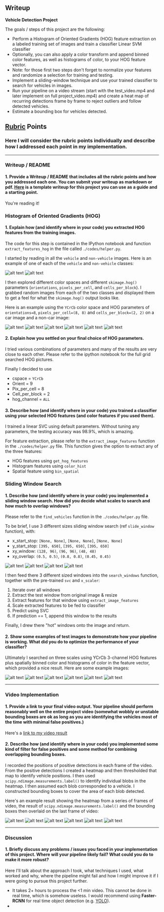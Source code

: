 ## Writeup

**Vehicle Detection Project**

The goals / steps of this project are the following:

* Perform a Histogram of Oriented Gradients (HOG) feature extraction on a labeled training set of images and train a classifier Linear SVM classifier
* Optionally, you can also apply a color transform and append binned color features, as well as histograms of color, to your HOG feature vector. 
* Note: for those first two steps don't forget to normalize your features and randomize a selection for training and testing.
* Implement a sliding-window technique and use your trained classifier to search for vehicles in images.
* Run your pipeline on a video stream (start with the test_video.mp4 and later implement on full project_video.mp4) and create a heat map of recurring detections frame by frame to reject outliers and follow detected vehicles.
* Estimate a bounding box for vehicles detected.

[//]: # (Image References)
[image1]: ./output_images/non-vehicle.png
[image11]: ./output_images/vehicle.png
[image2]: ./output_images/car_hog_0.png
[image21]: ./output_images/car_hog_1.png
[image22]: ./output_images/car_hog_2.png
[image23]: ./output_images/notcar_hog_0.png
[image24]: ./output_images/notcar_hog_1.png
[image25]: ./output_images/notcar_hog_2.png
[image3]: ./output_images/grid1.png
[image31]: ./output_images/grid2.png
[image32]: ./output_images/grid3.png
[image33]: ./output_images/grid4.png
[image4]: ./output_images/test_0_out.png
[image41]: ./output_images/test_1_out.png
[image42]: ./output_images/test_2_out.png
[image43]: ./output_images/test_3_out.png
[image44]: ./output_images/test_4_out.png
[image45]: ./output_images/test_5_out.png

[image5]: ./output_images/frame1.png
[image51]: ./output_images/frame2.png
[image52]: ./output_images/frame3.png
[image53]: ./output_images/frame4.png
[image54]: ./output_images/frame5.png
[image55]: ./output_images/frame6.png


[image6]: ./output_images/labels_map.png
[image7]: ./output_images/output_bboxes.png
[video1]: ./project_video.mp4

## [Rubric](https://review.udacity.com/#!/rubrics/513/view) Points
### Here I will consider the rubric points individually and describe how I addressed each point in my implementation.  

---
### Writeup / README

#### 1. Provide a Writeup / README that includes all the rubric points and how you addressed each one.  You can submit your writeup as markdown or pdf.  [Here](https://github.com/udacity/CarND-Vehicle-Detection/blob/master/writeup_template.md) is a template writeup for this project you can use as a guide and a starting point.  

You're reading it!

### Histogram of Oriented Gradients (HOG)

#### 1. Explain how (and identify where in your code) you extracted HOG features from the training images.

The code for this step is contained in the IPython notebook and function `extract_features_hog` in the file called `./codes/helper.py`.  

I started by reading in all the `vehicle` and `non-vehicle` images.  Here is an example of one of each of the `vehicle` and `non-vehicle` classes:

![alt text][image1]
![alt text][image11]

I then explored different color spaces and different `skimage.hog()` parameters (`orientations`, `pixels_per_cell`, and `cells_per_block`).  I grabbed random images from each of the two classes and displayed them to get a feel for what the `skimage.hog()` output looks like.

Here is an example using the `YCrCb` color space and HOG parameters of `orientations=8`, `pixels_per_cell=(8, 8)` and `cells_per_block=(2, 2)` on a car image and a non-car image:

![alt text][image2]
![alt text][image21]
![alt text][image22]
![alt text][image23]
![alt text][image24]
![alt text][image25]


#### 2. Explain how you settled on your final choice of HOG parameters.

I tried various combinations of parameters and many of the results are very close to each other. Please refer to the ipython notebook for the full grid searched HOG pictures.

Finally I decided to use

* cspace = `YCrCb`
* Orient = 9
* Pix_per_cell = 8
* Cell_per_block = 2
* hog_channel = `ALL`

#### 3. Describe how (and identify where in your code) you trained a classifier using your selected HOG features (and color features if you used them).

I trained a linear SVC using default parameters. Without tuning any parameters, the testing accuracy was 98.9%, which is amazing.

For feature extraction, please refer to the `extract_image_features` function in the `./codes/helper.py` file. This function gives the option to extract any of the three features:

* HOG features using `get_hog_features`
* Histogram features using `color_hist`
* Spatial feature using `bin_spatial`

### Sliding Window Search

#### 1. Describe how (and identify where in your code) you implemented a sliding window search.  How did you decide what scales to search and how much to overlap windows?

Please refer to the `find_vehicles` function in the `./codes/helper.py` file. 

To be brief, I use 3 different sizes sliding window search (ref `slide_window` function), with:

* x_start_stop: `[None, None]`,  `[None, None]`,  `[None, None]`
* y_start_stop: `[395, 650]`, `[395, 650]`, `[395, 650]`
* xy_window: `(128, 96)`, `(96, 96)`, `(48, 48)`
* xy_overlap: `(0.5, 0.5)`, `(0.8, 0.8)`, `(0.45, 0.45)`

![alt text][image3]
![alt text][image31]
![alt text][image32]
![alt text][image33]

I then feed there 3 different sized windows into the `search_windows` function, together with the pre-trained `svc` and `x_scaler`:

1. Iterate over all windows
2. Extract the test window from original image & resize
3. Extract features for that window using `extract_image_features`
4. Scale extracted features to be fed to classifier
5. Predict using SVC
6. If prediction == 1, append this window to the results

Finally, I drew there "hot" windows onto the image and return.

#### 2. Show some examples of test images to demonstrate how your pipeline is working.  What did you do to optimize the performance of your classifier?

Ultimately I searched on three scales using YCrCb 3-channel HOG features plus spatially binned color and histograms of color in the feature vector, which provided a nice result. Here are some example images:

![alt text][image4]
![alt text][image41]
![alt text][image42]
![alt text][image43]
![alt text][image44]
![alt text][image45]

---

### Video Implementation

#### 1. Provide a link to your final video output.  Your pipeline should perform reasonably well on the entire project video (somewhat wobbly or unstable bounding boxes are ok as long as you are identifying the vehicles most of the time with minimal false positives.)
Here's a [link to my video result](./result.mp4)


#### 2. Describe how (and identify where in your code) you implemented some kind of filter for false positives and some method for combining overlapping bounding boxes.

I recorded the positions of positive detections in each frame of the video.  From the positive detections I created a heatmap and then thresholded that map to identify vehicle positions.  I then used `scipy.ndimage.measurements.label()` to identify individual blobs in the heatmap.  I then assumed each blob corresponded to a vehicle.  I constructed bounding boxes to cover the area of each blob detected.  

Here's an example result showing the heatmap from a series of frames of video, the result of `scipy.ndimage.measurements.label()` and the bounding boxes then overlaid on the last frame of video:

![alt text][image5]
![alt text][image51]
![alt text][image52]
![alt text][image53]
![alt text][image54]
![alt text][image55]

---

### Discussion

#### 1. Briefly discuss any problems / issues you faced in your implementation of this project.  Where will your pipeline likely fail?  What could you do to make it more robust?

Here I'll talk about the approach I took, what techniques I used, what worked and why, where the pipeline might fail and how I might improve it if I were going to pursue this project further.  

* It takes 2+ hours to process the <1 min video. This cannot be done in real time, which is somehow useless. I would recommend using **Faster-RCNN** for real time object detection (e.g. [YOLO](https://pjreddie.com/darknet/yolo/)).
* 

